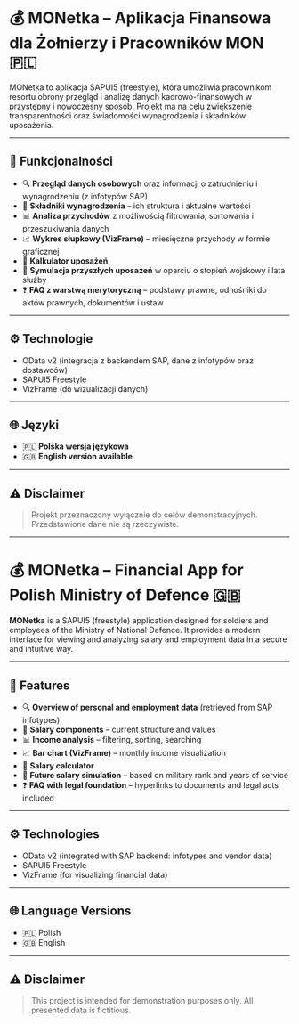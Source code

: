 # 💰 MONetka – Aplikacja Finansowa dla Żołnierzy i Pracowników MON 🇵🇱

MONetka to aplikacja SAPUI5 (freestyle), która umożliwia pracownikom resortu obrony przegląd i analizę danych kadrowo-finansowych w przystępny i nowoczesny sposób. Projekt ma na celu zwiększenie transparentności oraz świadomości wynagrodzenia i składników uposażenia.

---

## 🚀 Funkcjonalności

- 🔍 **Przegląd danych osobowych** oraz informacji o zatrudnieniu i wynagrodzeniu (z infotypów SAP)
- 💼 **Składniki wynagrodzenia** – ich struktura i aktualne wartości
- 📊 **Analiza przychodów** z możliwością filtrowania, sortowania i przeszukiwania danych
- 📈 **Wykres słupkowy (VizFrame)** – miesięczne przychody w formie graficznej
- 🧮 **Kalkulator uposażeń**
- 📅 **Symulacja przyszłych uposażeń** w oparciu o stopień wojskowy i lata służby
- ❓ **FAQ z warstwą merytoryczną** – podstawy prawne, odnośniki do aktów prawnych, dokumentów i ustaw

---

## ⚙️ Technologie

- OData v2 (integracja z backendem SAP, dane z infotypów oraz dostawców)
- SAPUI5 Freestyle
- VizFrame (do wizualizacji danych)

---

## 🌐 Języki

- 🇵🇱 **Polska wersja językowa**
- 🇬🇧 **English version available**

---

## ⚠️ Disclaimer

> Projekt przeznaczony wyłącznie do celów demonstracyjnych. Przedstawione dane nie są rzeczywiste.

---

# 💰 MONetka – Financial App for Polish Ministry of Defence 🇬🇧

**MONetka** is a SAPUI5 (freestyle) application designed for soldiers and employees of the Ministry of National Defence. It provides a modern interface for viewing and analyzing salary and employment data in a secure and intuitive way.

---

## 🚀 Features

- 🔍 **Overview of personal and employment data** (retrieved from SAP infotypes)
- 💼 **Salary components** – current structure and values
- 📊 **Income analysis** – filtering, sorting, searching
- 📈 **Bar chart (VizFrame)** – monthly income visualization
- 🧮 **Salary calculator**
- 📅 **Future salary simulation** – based on military rank and years of service
- ❓ **FAQ with legal foundation** – hyperlinks to documents and legal acts included

---

## ⚙️ Technologies

- OData v2 (integrated with SAP backend: infotypes and vendor data)
- SAPUI5 Freestyle
- VizFrame (for visualizing financial data)

---

## 🌐 Language Versions

- 🇵🇱 Polish
- 🇬🇧 English

---

## ⚠️ Disclaimer

> This project is intended for demonstration purposes only. All presented data is fictitious.

